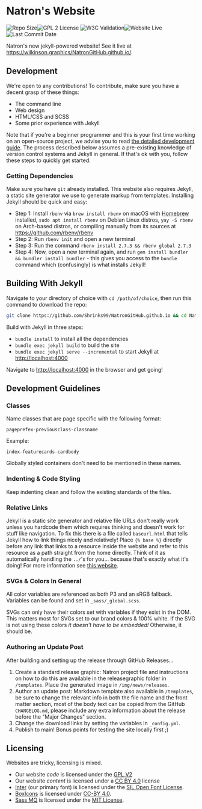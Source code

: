 # Natron's Website

![Repo Size](https://img.shields.io/github/repo-size/shrinks99/NatronGitHub.github.io)![GPL 2 License](https://img.shields.io/badge/license-GPL%202-green) ![W3C Validation](https://img.shields.io/w3c-validation/html?targetUrl=https%3A%2F%2Fwilkinson.graphics%2FNatronGitHub.github.io%2F)![Website Live](https://img.shields.io/website?url=https%3A%2F%2Fimg.shields.io%2Fw3c-validation%2Fhtml%3FtargetUrl%3Dhttps%253A%252F%252Fwilkinson.graphics%252FNatronGitHub.github.io%252F)![Last Commit Date](https://img.shields.io/github/last-commit/shrinks99/NatronGitHub.github.io)

Natron's new jekyll-powered website! See it live at <https://wilkinson.graphics/NatronGitHub.github.io/>.

## Development

We're open to any contributions! To contribute, make sure you have a decent grasp of these things:

* The command line
* Web design
* HTML/CSS and SCSS
* Some prior experience with Jekyll

Note that if you're a beginner programmer and this is your first time working on an open-source project, we advise you to read [the detailed development guide](DEVELOP.md). The process described below assumes a pre-existing knowledge of version control systems and Jekyll in general. If that's ok with you, follow these steps to quickly get started:

### Getting Dependencies

Make sure you have `git` already installed. This website also requires Jekyll, a static site generator we use to generate markup from templates. Installing Jekyll should be quick and easy:

* Step 1: Install `rbenv` via `brew install rbenv` on macOS with [Homebrew](https://brew.sh/) installed, `sudo apt install rbenv` on Debian Linux distros, `yay -S rbenv` on Arch-based distros, or compiling manually from its sources at <https://github.com/rbenv/rbenv>
* Step 2: Run `rbenv init` and open a new terminal
* Step 3: Run the command `rbenv install 2.7.3 && rbenv global 2.7.3`
* Step 4: Now, open a new terminal again, and run `gem install bundler && bundler install bundler` - this gives you access to the `bundle` command which (confusingly) is what installs Jekyll!

## Building With Jekyll

Navigate to your directory of choice with `cd /path/of/choice`, then run this command to download the repo:

```bash
git clone https://github.com/Shrinks99/NatronGitHub.github.io && cd NatronGitHub.github.io
```

Build with Jekyll in three steps:

* `bundle install` to install all the dependencies
* `bundle exec jekyll build` to build the site
* `bundle exec jekyll serve --incremental` to start Jekyll at <http://localhost:4000>

Navigate to <http://localhost:4000> in the browser and get going!

## Development Guidelines

### Classes

Name classes that are page specific with the following format:

`pageprefex-previousclass-classname`

Example:

`index-featurecards-cardbody`

Globally styled containers don't need to be mentioned in these names.

### Indenting & Code Styling

Keep indenting clean and follow the existing standards of the files.

### Relative Links

Jekyll is a static site generator and relative file URLs don't really work unless you hardcode them which requires thinking and doesn't work for stuff like navigation.  To fix this there is a file called `baseurl.html` that tells Jekyll how to link things nicely and relatively!  Place `{% base %}` directly before any link that links to a resource inside the website and refer to this resource as a path straight from the home directly.  Think of it as automatically handling the `../`'s for you... because that's exactly what it's doing!  For more information see [this website](https://ricostacruz.com/til/relative-paths-in-jekyll).

### SVGs & Colors In General

All color variables are referenced as both P3 and an sRGB fallback.  Variables can be found and set in `_sass/_global.scss`.

SVGs can only have their colors set with variables if they exist in the DOM.  This matters most for SVGs set to our brand colors & 100% white.  If the SVG is not using these colors _it doesn't have to be embedded!_  Otherwise, it should be.

### Authoring an Update Post

After building and setting up the release through GitHub Releases...

1. Create a standard release graphic: Natron project file and instructions on how to do this are available in the releasegraphic folder in `/templates`.  Place the generated image in `/img/news/releases`.
2. Author an update post: Markdown template also available in `/templates`, be sure to change the relevant info in both the file name and the front matter section, most of the body text can be copied from the GitHub `CHANGELOG.md`, please include any extra information about the release before the "Major Changes" section.
3. Change the download links by setting the variables in `_config.yml`.
4. Publish to main!  Bonus points for testing the site locally first ;)

## Licensing

Websites are tricky, licensing is mixed.

- Our website _code_ is licensed under the [GPL V2](https://www.gnu.org/licenses/old-licenses/gpl-2.0-standalone.html)
- Our website _content_ is licensed under a [CC BY 4.0](https://creativecommons.org/licenses/by/4.0/) license
- [Inter](https://github.com/rsms/inter) (our primary font) is licensed under the [SIL Open Font License](https://github.com/rsms/inter/blob/master/LICENSE.txt).
- [BoxIcons](https://github.com/atisawd/boxicons) is licensed under [CC-BY 4.0](https://creativecommons.org/licenses/by/4.0/).
- [Sass MQ](https://github.com/sass-mq/sass-mq) is licensed under the [MIT License](https://github.com/sass-mq/sass-mq/blob/master/LICENSE.md).
